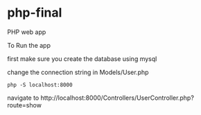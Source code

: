 # php-final
PHP web app

To Run the app

first make sure you create the database using mysql

change the connection string in Models/User.php

    php -S localhost:8000
  
navigate to  http://localhost:8000/Controllers/UserController.php?route=show
